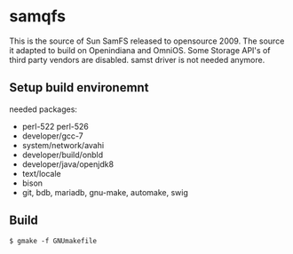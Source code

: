 # samqfs

This is the source of Sun SamFS released to opensource 2009. The source it adapted to build on Openindiana and OmniOS. Some Storage API's of third party vendors are disabled. samst driver is not needed anymore.

## Setup build environemnt

needed packages:

-    perl-522 perl-526
-    developer/gcc-7
-    system/network/avahi
-    developer/build/onbld
-    developer/java/openjdk8
-    text/locale
-    bison
-    git, bdb, mariadb, gnu-make, automake, swig

## Build

    $ gmake -f GNUmakefile
